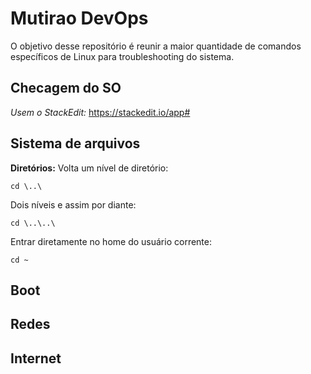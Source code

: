 
# Mutirao DevOps

O objetivo desse repositório é reunir a maior quantidade de comandos específicos de Linux para troubleshooting do sistema.

## Checagem do SO

*Usem o StackEdit:* https://stackedit.io/app#

## Sistema de arquivos

 **Diretórios:**
Volta um nível de diretório:

    cd \..\

Dois níveis e assim por diante:

    cd \..\..\

Entrar diretamente no home do usuário corrente:

    cd ~

## Boot

## Redes

## Internet


